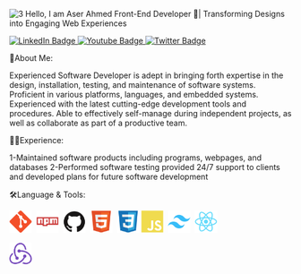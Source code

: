 ![3](https://github.com/ASR5-BRO/ASR5-BRO/assets/79582208/d8c6f3ab-a027-42dc-8031-219bcda0183d)
Hello, I am Aser Ahmed  Front-End Developer 🚀| Transforming Designs into Engaging Web Experiences


<div id="badges">
  <a href="https://www.linkedin.com/in/aser-ahmed/">
    <img src="https://img.shields.io/badge/LinkedIn-blue?style=for-the-badge&logo=linkedin&logoColor=white" alt="LinkedIn Badge"/>
  </a>
  <a href="https://www.youtube.com/channel/UCkVcVqSr2uUqmm7J7UEFxog">
    <img src="https://img.shields.io/badge/YouTube-red?style=for-the-badge&logo=youtube&logoColor=white" alt="Youtube Badge"/>
  </a>
  <a href="https://twitter.com/codewithastro">
    <img src="https://img.shields.io/badge/Twitter-blue?style=for-the-badge&logo=twitter&logoColor=white" alt="Twitter Badge"/>
  </a>
</div>

🚀About Me:

Experienced Software Developer is adept in bringing forth expertise in the design, installation, testing, and maintenance
of software systems. Proficient in various platforms, languages, and embedded systems. Experienced with the latest
cutting-edge development tools and procedures. Able to effectively self-manage during independent projects, as well
as collaborate as part of a productive team.


👨‍💻Experience:

1-Maintained software products including programs, webpages, and databases
2-Performed software testing provided 24/7 support to clients and developed plans for future software
development


🛠Language & Tools:

<div>
  <img src="https://github.com/devicons/devicon/blob/master/icons/git/git-original.svg" title="Git" alt="Git" width="40" height="40"/>&nbsp;  
  <img src="https://github.com/devicons/devicon/blob/master/icons/npm/npm-original-wordmark.svg" title="npm" alt="npm" width="40" height="40"/>&nbsp;
  <img src="https://github.com/devicons/devicon/blob/master/icons/github/github-original.svg" title="Github" alt="Github" width="40" height="40"/>&nbsp;
  <img src="https://github.com/devicons/devicon/blob/master/icons/html5/html5-original.svg" title="HTML5" alt="HTML5" width="40" height="40"/>&nbsp;
  <img src="https://github.com/devicons/devicon/blob/master/icons/css3/css3-original.svg" title="CSS3" alt="CSS3" width="40" height="40"/>&nbsp;<img src="https://github.com/devicons/devicon/blob/master/icons/javascript/javascript-plain.svg" title="JavaScript" alt="JavaScript" width="40" height="40"/>&nbsp;
  <img src="https://github.com/devicons/devicon/blob/master/icons/tailwindcss/tailwindcss-plain.svg" title="Tailwind CSS" alt="Tailwind CSS" width="40" height="40"/>&nbsp;
  <img src="https://github.com/devicons/devicon/blob/master/icons/react/react-original.svg" title="React" alt="React " width="40" height="40"/>&nbsp;

  <img src="https://github.com/devicons/devicon/blob/master/icons/redux/redux-original.svg" title="Redux" alt="Redux" width="40" height="40"/>&nbsp;
